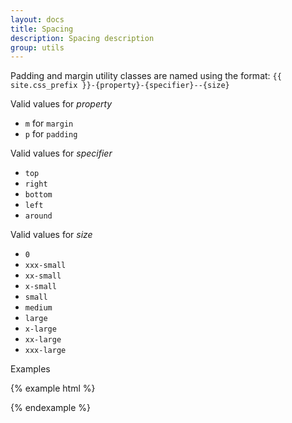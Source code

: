 ```yaml
---
layout: docs
title: Spacing
description: Spacing description
group: utils
---
```

Padding and margin utility classes are named using the format: `{{ site.css_prefix }}-{property}-{specifier}--{size}`

Valid values for _property_
* `m` for `margin`
* `p` for `padding`

Valid values for _specifier_
* `top`
* `right`
* `bottom`
* `left`
* `around`

Valid values for _size_
* `0`
* `xxx-small`
* `xx-small`
* `x-small`
* `small`
* `medium`
* `large`
* `x-large`
* `xx-large`
* `xxx-large`

Examples

{% example html %}

<div class="example-spacing"> 
   <div class="{{ site.css_prefix }}-m-left--small"></div>
   <div class="{{ site.css_prefix }}-m-around--large"></div>
   <div class="{{ site.css_prefix }}-p-top--medium"></div>
</div>

{% endexample %}
